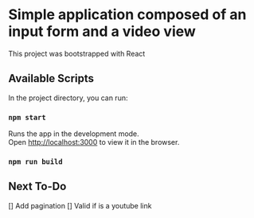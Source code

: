 # Simple application composed of an input form and a video view

This project was bootstrapped with React

## Available Scripts

In the project directory, you can run:

### `npm start`

Runs the app in the development mode.\
Open [http://localhost:3000](http://localhost:3000) to view it in the browser.

### `npm run build`

## Next To-Do

[] Add pagination
[] Valid if is a youtube link
